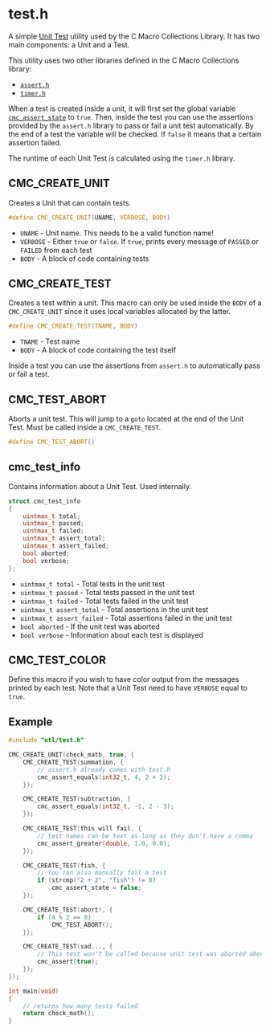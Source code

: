 # test.h

A simple [Unit Test](https://en.wikipedia.org/wiki/Unit_testing) utility used by the C Macro Collections Library. It has two main components: a Unit and a Test.

This utility uses two other libraries defined in the C Macro Collections library:

* [`assert.h`](../assert.h/index.html)
* [`timer.h`](../timer.h/index.html)

When a test is created inside a unit, it will first set the global variable [`cmc_assert_state`](../assert.h/index.html#cmc_assert_state) to `true`. Then, inside the test you can use the assertions provided by the `assert.h` library to pass or fail a unit test automatically. By the end of a test the variable will be checked. If `false` it means that a certain assertion failed.

The runtime of each Unit Test is calculated using the `timer.h` library.

## CMC_CREATE_UNIT

Creates a Unit that can contain tests.

```c
#define CMC_CREATE_UNIT(UNAME, VERBOSE, BODY)
```

* `UNAME` - Unit name. This needs to be a valid function name!
* `VERBOSE` - Either `true` or `false`. If `true`, prints every message of `PASSED` or `FAILED` from each test
* `BODY` - A block of code containing tests

## CMC_CREATE_TEST

Creates a test within a unit. This macro can only be used inside the `BODY` of a `CMC_CREATE_UNIT` since it uses local variables allocated by the latter.

```c
#define CMC_CREATE_TEST(TNAME, BODY)
```

* `TNAME` - Test name
* `BODY` - A block of code containing the test itself

Inside a test you can use the assertions from `assert.h` to automatically pass or fail a test.

## CMC_TEST_ABORT

Aborts a unit test. This will jump to a `goto` located at the end of the Unit Test. Must be called inside a `CMC_CREATE_TEST`.

```c
#define CMC_TEST_ABORT()
```

## cmc_test_info

Contains information about a Unit Test. Used internally.

```c
struct cmc_test_info
{
    uintmax_t total;
    uintmax_t passed;
    uintmax_t failed;
    uintmax_t assert_total;
    uintmax_t assert_failed;
    bool aborted;
    bool verbose;
};
```

* `uintmax_t total` - Total tests in the unit test
* `uintmax_t passed` - Total tests passed in the unit test
* `uintmax_t failed` - Total tests failed in the unit test
* `uintmax_t assert_total` - Total assertions in the unit test
* `uintmax_t assert_failed` - Total assertions failed in the unit test
* `bool aborted` - If the unit test was aborted
* `bool verbose` - Information about each test is displayed

## CMC_TEST_COLOR

Define this macro if you wish to have color output from the messages printed by each test. Note that a Unit Test need to have `VERBOSE` equal to `true`.

## Example

```c
#include "utl/test.h"

CMC_CREATE_UNIT(check_math, true, {
    CMC_CREATE_TEST(summation, {
        // assert.h already comes with test.h
        cmc_assert_equals(int32_t, 4, 2 + 2);
    });

    CMC_CREATE_TEST(subtraction, {
        cmc_assert_equals(int32_t, -1, 2 - 3);
    });

    CMC_CREATE_TEST(this will fail, {
        // test names can be text as long as they don't have a comma
        cmc_assert_greater(double, 1.0, 0.0);
    });

    CMC_CREATE_TEST(fish, {
        // You can also manually fail a test
        if (strcmp("2 + 2", "fish") != 0)
            cmc_assert_state = false;
    });

    CMC_CREATE_TEST(abort!, {
        if (4 % 2 == 0)
            CMC_TEST_ABORT();
    });

    CMC_CREATE_TEST(sad..., {
        // This test won't be called because unit test was aborted above
        cmc_assert(true);
    });
});

int main(void)
{
    // returns how many tests failed
    return check_math();
}
```
